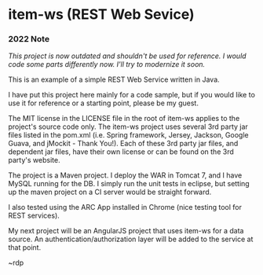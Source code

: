 # item-ws (REST Web Sevice)

### 2022 Note

*This project is now outdated and shouldn't be used for reference. 
I would code some parts differently now. 
I'll try to modernize it soon.*

This is an example of a simple REST Web Service written in Java.  

I have put this project here mainly for a code sample, but if you would like to use it for reference or a starting point, please be my guest.  

The MIT license in the LICENSE file in the root of item-ws applies to the project's source code only.  The item-ws project uses several 3rd party jar files listed in the pom.xml (i.e. Spring framework, Jersey, Jackson, Google Guava, and jMockit - Thank You!). Each of these 3rd party jar files, and dependent jar files, have their own license or can be found on the 3rd party's website.

The project is a Maven project.  I deploy the WAR in Tomcat 7, and I have MySQL running for the DB.  I simply run the unit tests in eclipse, but setting up the maven project on a CI server would be straight forward.

I also tested using the ARC App installed in Chrome (nice testing tool for REST services).

My next project will be an AngularJS project that uses item-ws for a data source.  An authentication/authorization layer will be added to the service at that point.

~rdp
